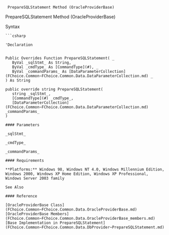 ﻿     PrepareSQLStatement Method (OracleProviderBase)                                                   

PrepareSQLStatement Method (OracleProviderBase)

Syntax

```vbnet
```csharp

'Declaration
 

Public Overrides Function PrepareSQLStatement( _
   ByVal _sqlStmt_ As String, _
   ByVal _cmdType_ As [CommandType](#), _
   ByVal _commandParams_ As [DataParameterCollection](FChoice.Common~FChoice.Common.Data.DataParameterCollection.md) _
) As String

public override string PrepareSQLStatement( 
   string _sqlStmt_,
   [CommandType](#) _cmdType_,
   [DataParameterCollection](FChoice.Common~FChoice.Common.Data.DataParameterCollection.md) _commandParams_
)

#### Parameters

_sqlStmt_

_cmdType_

_commandParams_

#### Requirements

**Platforms:** Windows 98, Windows NT 4.0, Windows Millennium Edition, Windows 2000, Windows XP Home Edition, Windows XP Professional, Windows Server 2003 family

See Also

#### Reference

[OracleProviderBase Class](FChoice.Common~FChoice.Common.Data.OracleProviderBase.md)  
[OracleProviderBase Members](FChoice.Common~FChoice.Common.Data.OracleProviderBase_members.md)  
[Base Implementation in PrepareSQLStatement](FChoice.Common~FChoice.Common.Data.DbProvider~PrepareSQLStatement.md)